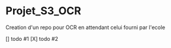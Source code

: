 # Projet_S3_OCR
Creation d'un repo pour OCR en attendant celui fourni par l'ecole

[] todo #1
[X] todo #2
